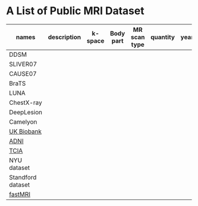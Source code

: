 # A List of Public MRI Dataset

| names             | description | k-space | Body part | MR scan type | quantity | year | paper |
|-------------------|-------------|---------|-----------|--------------|----------|------|-------|
| DDSM              |             |         |           |              |          |      |       |
| SLIVER07          |             |         |           |              |          |      |       |
| CAUSE07           |             |         |           |              |          |      |       |
| BraTS             |             |         |           |              |          |      |       |
| LUNA              |             |         |           |              |          |      |       |
| ChestX-ray        |             |         |           |              |          |      |       |
| DeepLesion        |             |         |           |              |          |      |       |
| Camelyon          |             |         |           |              |          |      |       |
| [UK Biobank](https://imaging.ukbiobank.ac.uk)        |             |         |           |              |          |      |       |
| [ADNI](https://adni.loni.usc.edu/)              |             |         |           |              |          |      |       |
| [TCIA](https://www.cancerimagingarchive.net)              |             |         |           |              |          |      |       |
| NYU dataset       |             |         |           |              |          |      |       |
| Standford dataset |             |         |           |              |          |      |       |
| [fastMRI](https://fastmri.med.nyu.edu)           |             |         |           |              |          |      |       |